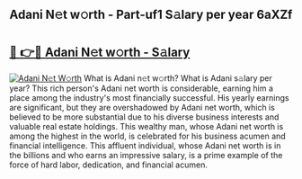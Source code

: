 ## Adani N𝚎t w𝚘rth - Part-uf1 S𝚊lary per year 6aXZf

# <h2><a href="http://gc48onq.nevu.top/?p=Adani">🔗 👉🔴 Adani N𝚎t w𝚘rth - S𝚊lary</a></h2>

[![Adani N𝚎t W𝚘rth](https://i.imgur.com/Oavwk0R.jpeg)](http://gc48onq.nevu.top/?p=Adani)
What is Adani n𝚎t w𝚘rth? What is Adani s𝚊lary per year?
This rich person's Adani net worth is considerable, earning him a place among the industry's most financially successful. His yearly earnings are significant, but they are overshadowed by Adani net worth, which is believed to be more substantial due to his diverse business interests and valuable real estate holdings. This wealthy man, whose Adani net worth is among the highest in the world, is celebrated for his business acumen and financial intelligence. This affluent individual, whose Adani net worth is in the billions and who earns an impressive salary, is a prime example of the force of hard labor, dedication, and financial acumen.
